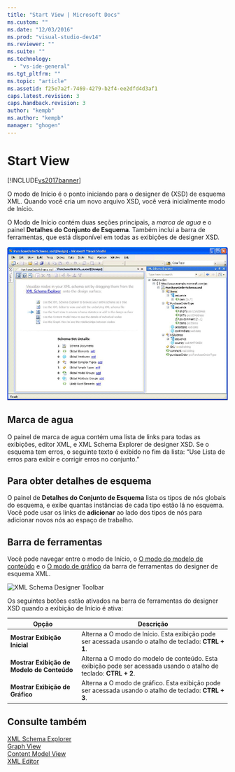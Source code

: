 ```yaml
---
title: "Start View | Microsoft Docs"
ms.custom: ""
ms.date: "12/03/2016"
ms.prod: "visual-studio-dev14"
ms.reviewer: ""
ms.suite: ""
ms.technology: 
  - "vs-ide-general"
ms.tgt_pltfrm: ""
ms.topic: "article"
ms.assetid: f25e7a2f-7469-4279-b2f4-ee2dfd4d3af1
caps.latest.revision: 3
caps.handback.revision: 3
author: "kempb"
ms.author: "kempb"
manager: "ghogen"
---
```

# Start View
[!INCLUDE[vs2017banner](../code-quality/includes/vs2017banner.md)]

O modo de Início é o ponto iniciando para o designer de \(XSD\) de esquema XML.  Quando você cria um novo arquivo XSD, você verá inicialmente modo de Início.  
  
 O Modo de Início contém duas seções principais, a *marca de agua* e o painel **Detalhes do Conjunto de Esquema**.  Também inclui a barra de ferramentas, que está disponível em todas as exibições de designer XSD.  
  
 ![XML Schema Designer Start View](../xml-tools/media/xsddesigner_startview.gif "XSDDesigner\_StartView")  
  
## Marca de agua  
 O painel de marca de agua contém uma lista de links para todas as exibições, editor XML, e XML Schema Explorer de designer XSD.  Se o esquema tem erros, o seguinte texto é exibido no fim da lista: “Use Lista de erros para exibir e corrigir erros no conjunto.”  
  
## Para obter detalhes de esquema  
 O painel de **Detalhes do Conjunto de Esquema** lista os tipos de nós globais do esquema, e exibe quantas instâncias de cada tipo estão lá no esquema.  Você pode usar os links de **adicionar** ao lado dos tipos de nós para adicionar novos nós ao espaço de trabalho.  
  
## Barra de ferramentas  
 Você pode navegar entre o modo de Início, o [O modo do modelo de conteúdo](../xml-tools/content-model-view.md) e o [O modo de gráfico](../xml-tools/graph-view.md) da barra de ferramentas do designer de esquema XML.  
  
 ![XML Schema Designer Toolbar](~/xml-tools/media/xsdstartviewtoolbar.gif "XSDStartViewToolbar")  
  
 Os seguintes botões estão ativados na barra de ferramentas do designer XSD quando a exibição de Início é ativa:  
  
|Opção|Descrição|  
|-----------|---------------|  
|**Mostrar Exibição Inicial**|Alterna a O modo de Início.  Esta exibição pode ser acessada usando o atalho de teclado: **CTRL \+ 1**.|  
|**Mostrar Exibição de Modelo de Conteúdo**|Alterna a O modo do modelo de conteúdo.  Esta exibição pode ser acessada usando o atalho de teclado: **CTRL \+ 2**.|  
|**Mostrar Exibição de Gráfico**|Alterna a O modo de gráfico.  Esta exibição pode ser acessada usando o atalho de teclado: **CTRL \+ 3**.|  
  
## Consulte também  
 [XML Schema Explorer](../xml-tools/xml-schema-explorer.md)   
 [Graph View](../xml-tools/graph-view.md)   
 [Content Model View](../xml-tools/content-model-view.md)   
 [XML Editor](../xml-tools/xml-editor.md)